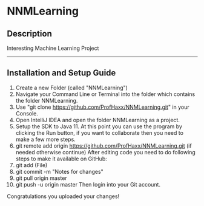 # NNMLearning
## Description
Interesting Machine Learning Project
***
## Installation and Setup Guide
1. Create a new Folder (called "NNMLearning")
2. Navigate your Command Line or Terminal into the folder which contains the folder NNMLearning.
3. Use "git clone https://github.com/ProfHaxx/NNMLearning.git" in your Console.
4. Open IntelliJ IDEA and open the folder NNMLearning as a project.
5. Setup the SDK to Java 11.
At this point you can use the program by clicking the Run button, if you want to collaborate then you need to make a few more steps.
1. git remote add origin https://github.com/ProfHaxx/NNMLearning.git (if needed otherwise continue)
After editing code you need to do following steps to make it available on GitHub:
1. git add (File)
2. git commit -m "Notes for changes"
3. git pull origin master
4. git push -u origin master
Then login into your Git account.

Congratulations you uploaded your changes!
